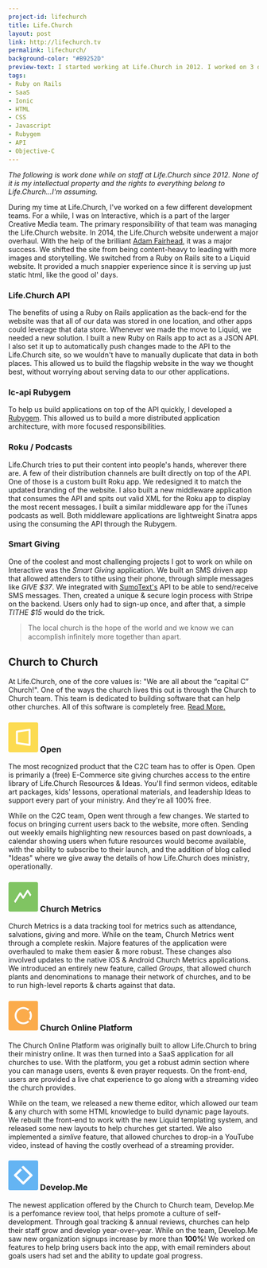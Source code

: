 ```yaml
---
project-id: lifechurch
title: Life.Church
layout: post
link: http://lifechurch.tv
permalink: lifechurch/
background-color: "#B9252D"
preview-text: I started working at Life.Church in 2012. I worked on 3 different teams, and a slew of projects.
tags:
- Ruby on Rails
- SaaS
- Ionic
- HTML
- CSS
- Javascript
- Rubygem
- API
- Objective-C
---
```


_The following is work done while on staff at Life.Church since 2012. None of it is my intellectual property and the rights to everything belong to Life.Church...I'm assuming._

During my time at Life.Church, I've worked on a few different development teams. For a while, I was on Interactive, which is a part of the larger Creative Media team. The primary responsibility of that team was managing the Life.Church website. In 2014, the Life.Church website underwent a major overhaul. With the help of the brilliant [Adam Fairhead](http://fairheadcreative.com), it was a major success. We shifted the site from being content-heavy to leading with more images and storytelling. We switched from a Ruby on Rails site to a Liquid website. It provided a much snappier experience since it is serving up just static html, like the good ol' days.

### Life.Church API

The benefits of using a Ruby on Rails application as the back-end for the website was that all of our data was stored in one location, and other apps could leverage that data store. Whenever we made the move to Liquid, we needed a new solution. I built a new Ruby on Rails app to act as a JSON API. I also set it up to automatically push changes made to the API to the Life.Church site, so we wouldn't have to manually duplicate that data in both places. This allowed us to build the flagship website in the way we thought best, without worrying about serving data to our other applications.

### lc-api Rubygem

To help us build applications on top of the API quickly, I developed a [Rubygem](https://rubygems.org/gems/lc_api). This allowed us to build a more distributed application architecture, with more focused responsibilities.

### Roku / Podcasts

Life.Church tries to put their content into people's hands, wherever there are. A few of their distribution channels are built directly on top of the API. One of those is a custom built Roku app. We redesigned it to match the updated branding of the website. I also built a new middleware application that consumes the API and spits out valid XML for the Roku app to display the most recent messages. I built a similar middleware app for the iTunes podcasts as well. Both middleware applications are lightweight Sinatra apps using the consuming the API through the Rubygem.

### Smart Giving

One of the coolest and most challenging projects I got to work on while on Interactive was the _Smart Giving_ application. We built an SMS driven app that allowed attenders to tithe using their phone, through simple messages like _GIVE $37_. We integrated with [SumoText's](http://sumotext.com/) API to be able to send/receive SMS messages. Then, created a unique & secure login process with Stripe on the backend. Users only had to sign-up once, and after that, a simple _TITHE $15_ would do the trick.

<div class="values">
  <blockquote>
    <p>The local church is the hope of the world and we know we can accomplish inﬁnitely more together than apart.</p>
  </blockquote>
</div>

## Church to Church

At Life.Church, one of the core values is: "We are all about the “capital C” Church!". One of the ways the church lives this out is through the Church to Church team. This team is dedicated to building software that can help other churches. All of this software is completely free. [Read More.](http://www.lifechurch.tv/churches/)

<h3><img src="/img/posts/open-icon.svg" width="60" alt="Open"> Open</h3>

The most recognized product that the C2C team has to offer is Open. Open is primarily a (free) E-Commerce site giving churches access to the entire library of Life.Church Resources & Ideas. You'll find sermon videos, editable art packages, kids' lessons, operational materials, and leadership Ideas to support every part of your ministry. And they're all 100% free.

While on the C2C team, Open went through a few changes. We started to focus on bringing current users back to the website, more often. Sending out weekly emails highlighting new resources based on past downloads, a calendar showing users when future resources would become available, with the ability to subscribe to their launch, and the addition of blog called "Ideas" where we give away the details of how Life.Church does ministry, operationally.

<h3><img src="/img/posts/churchmetrics-icon.svg" width="60" alt="Church Metrics"> Church Metrics</h3>

Church Metrics is a data tracking tool for metrics such as attendance, salvations, giving and more. While on the team, Church Metrics went through a complete reskin. Majore features of the application were overhauled to make them easier & more robust. These changes also involved updates to the native iOS & Android Church Metrics applications. We introduced an entirely new feature, called _Groups_, that allowed church plants and denominations to manage their network of churches, and to be to run high-level reports & charts against that data.

<h3><img src="/img/posts/chop-icon.svg" width="60" alt="Church Online Platform"> Church Online Platform</h3>

The Church Online Platform was originally built to allow Life.Church to bring their ministry online. It was then turned into a SaaS application for all churches to use. With the platform, you get a robust admin section where you can manage users, events & even prayer requests. On the front-end, users are provided a live chat experience to go along with a streaming video the church provides.

While on the team, we released a new theme editor, which allowed our team & any church with some HTML knowledge to build dynamic page layouts. We rebuilt the front-end to work with the new Liquid templating system, and released some new layouts to help churches get started. We also implemented a _simlive_ feature, that allowed churches to drop-in a YouTube video, instead of having the costly overhead of a streaming provider.

<h3><img src="/img/posts/developme-icon.svg" width="60" alt="Develop.Me"> Develop.Me</h3>

The newest application offered by the Church to Church team, Develop.Me is a perfomance review tool, that helps promote a culture of self-development. Through goal tracking & annual reviews, churches can help their staff grow and develop year-over-year. While on the team, Develop.Me saw new organization signups increase by more than **100%**! We worked on features to help bring users back into the app, with email reminders about goals users had set and the ability to update goal progress.
